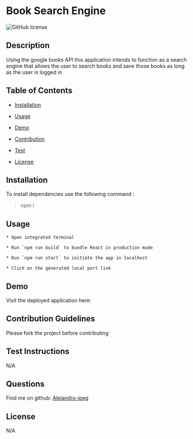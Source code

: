 # Book Search Engine
![GitHub license](https://img.shields.io/badge/license-MIT-pink.svg)

## Description

Using the google books API this application intends to function as a search engine that allows the user to search books and save those books as long as the user is logged in

## Table of Contents

- [Installation](#installation)

- [Usage](#usage)

- [Demo](#demo)

- [Contribution](#contribution-guidelines)

- [Test](#test-instructions)

- [License](#license)

## Installation

To install dependencies use the following command : 
>npm i

## Usage

    * Open integrated terminal

    * Run `npm run build` to bundle React in production mode

    * Run `npm run start` to initiate the app in localhost

    * Click on the generated local port link


## Demo


Visit the deployed application here: 



## Contribution Guidelines

Please fork the project before contributing

## Test Instructions

N/A

## Questions

Find me on github: [Alejandro-jpeg](https://github.com/Alejandro-jpeg)

## License

N/A